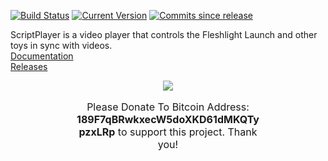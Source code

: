 [![Build Status](https://ci.appveyor.com/api/projects/status/github/FredTungsten/ScriptPlayer?branch=master&svg=true)](https://ci.appveyor.com/project/FredTungsten/ScriptPlayer/branch/master)   [![Current Version](https://img.shields.io/github/release/FredTungsten/ScriptPlayer.svg?maxAge=60000)](https://github.com/FredTungsten/ScriptPlayer/releases)   [![Commits since release](https://img.shields.io/github/commits-since/FredTungsten/ScriptPlayer/latest.svg?maxAge=60000)](https://github.com/FredTungsten/ScriptPlayer/commits/master)

ScriptPlayer is a video player that controls the Fleshlight Launch and other toys in sync with videos.  
[Documentation](https://github.com/FredTungsten/ScriptPlayer/wiki)  
[Releases](https://github.com/FredTungsten/ScriptPlayer/releases)  

<div style="font-size:16px;margin:0 auto;width:300px">
    <div align="center">
        <img src="https://blockchain.info/Resources/buttons/donate_64.png"/>
    </div>
    <div>
         <p align="center">Please Donate To Bitcoin Address: <b>189F7qBRwkxecW5doXKD61dMKQTypzxLRp</b> to support this project. Thank you!</p>
    </div>
</div>

